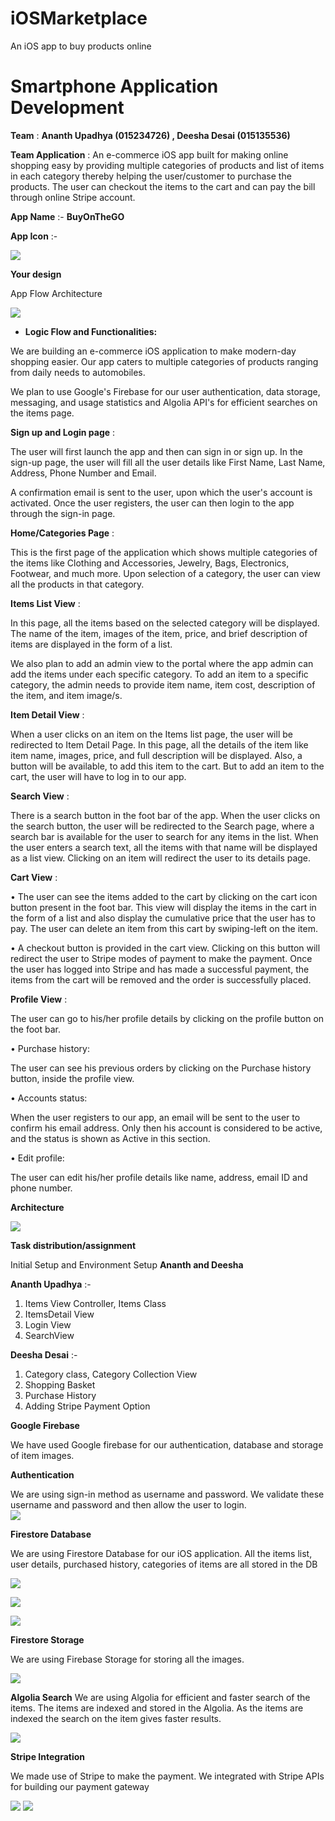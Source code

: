 # iOSMarketplace
An iOS app to buy products online

# Smartphone Application Development

**Team** : **Ananth Upadhya (015234726) , Deesha Desai (015135536)**

**Team Application** : An e-commerce iOS app built for making online shopping easy by providing multiple categories of products and list of items in each category thereby helping the user/customer to purchase the products. The user can checkout the items to the cart and can pay the bill through online Stripe account.

**App Name** :- **BuyOnTheGO**

**App Icon** :-

![](screenshots/appIcon.png)

**Your design**

App Flow Architecture

![](screenshots/appFlowArchitecture.png)

- **Logic Flow and Functionalities:**

We are building an e-commerce iOS application to make modern-day shopping easier. Our app caters to multiple categories of products ranging from daily needs to automobiles.

We plan to use Google's Firebase for our user authentication, data storage, messaging, and usage statistics and Algolia API&#39;s for efficient searches on the items page.

**Sign up and Login page** :

The user will first launch the app and then can sign in or sign up. In the sign-up page, the user will fill all the user details like First Name, Last Name, Address, Phone Number and Email.

A confirmation email is sent to the user, upon which the user&#39;s account is activated. Once the user registers, the user can then login to the app through the sign-in page.

**Home/Categories Page** :

This is the first page of the application which shows multiple categories of the items like Clothing and Accessories, Jewelry, Bags, Electronics, Footwear, and much more. Upon selection of a category, the user can view all the products in that category.

**Items List View** :

In this page, all the items based on the selected category will be displayed. The name of the item, images of the item, price, and brief description of items are displayed in the form of a list.

We also plan to add an admin view to the portal where the app admin can add the items under each specific category. To add an item to a specific category, the admin needs to provide item name, item cost, description of the item, and item image/s.

**Item Detail View** :

When a user clicks on an item on the Items list page, the user will be redirected to Item Detail Page. In this page, all the details of the item like item name, images, price, and full description will be displayed. Also, a button will be available, to add this item to the cart. But to add an item to the cart, the user will have to log in to our app.

**Search View** :

There is a search button in the foot bar of the app. When the user clicks on the search button, the user will be redirected to the Search page, where a search bar is available for the user to search for any items in the list. When the user enters a search text, all the items with that name will be displayed as a list view. Clicking on an item will redirect the user to its details page.

**Cart View** :

• The user can see the items added to the cart by clicking on the cart icon button present in the foot bar. This view will display the items in the cart in the form of a list and also display the cumulative price that the user has to pay. The user can delete an item from this cart by swiping-left on the item.

• A checkout button is provided in the cart view. Clicking on this button will redirect the user to Stripe modes of payment to make the payment. Once the user has logged into Stripe and has made a successful payment, the items from the cart will be removed and the order is successfully placed.

**Profile View** :

The user can go to his/her profile details by clicking on the profile button on the foot bar.

• Purchase history:

The user can see his previous orders by clicking on the Purchase history button, inside the profile view.

• Accounts status:

When the user registers to our app, an email will be sent to the user to confirm his email address. Only then his account is considered to be active, and the status is shown as Active in this section.

• Edit profile:

The user can edit his/her profile details like name, address, email ID and phone number.

**Architecture**

![](screenshots/architecture.png)

**Task distribution/assignment**

Initial Setup and Environment Setup **Ananth and Deesha**

**Ananth Upadhya** :-

1. Items View Controller, Items Class
2. ItemsDetail View
3. Login View
4. SearchView

**Deesha Desai** :-

1. Category class, Category Collection View
2. Shopping Basket
3. Purchase History
4. Adding Stripe Payment Option

**Google Firebase**

We have used Google firebase for our authentication, database and storage of item images.

**Authentication**
 
We are using sign-in method as username and password. We validate these username and password and then allow the user to login. </br>
![](screenshots/Authentication.PNG)</br>
	
**Firestore Database**

We are using Firestore Database for our iOS application. All the items list, user details, purchased history, categories of items are all stored in the DB</br>

![](screenshots/FirestoreDatabase.PNG)</br>

![](screenshots/FirestoreDatabase1.PNG)</br>

![](screenshots/FirestoreDatabase2.PNG)</br>

**Firestore Storage**

We are using Firebase Storage for storing all the images.</br>

![](screenshots/FirebaseStorage.PNG)</br>

**Algolia Search**
We are using Algolia for efficient and faster search of the items. The items are indexed and stored in the Algolia. As the items are indexed the search on the item gives faster results.

![](screenshots/Algolia.PNG)

**Stripe Integration**

We made use of Stripe to make the payment. We integrated with Stripe APIs for building our payment gateway

![](screenshots/Stripe.PNG)
![](screenshots/StripeIntegration.PNG)

